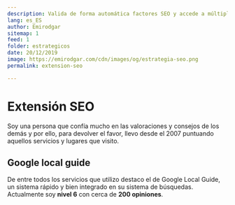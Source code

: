 ```yaml
---
description: Valida de forma automática factores SEO y accede a múltiples 
lang: es_ES
author: Emirodgar
sitemap: 1
feed: 1
folder: estrategicos
date: 20/12/2019
image: https://emirodgar.com/cdn/images/og/estrategia-seo.png
permalink: extension-seo

---
```


# Extensión SEO

Soy una persona que confía mucho en las valoraciones y consejos de los demás y por ello, para devolver el favor, llevo desde el 2007 puntuando aquellos servicios y lugares que visito.

## Google local guide

De entre todos los servicios que utilizo destaco el de Google Local Guide, un sistema rápido y bien integrado en su sistema de búsquedas. Actualmente soy **nivel 6** con cerca de **200 opiniones**.

<amp-twitter 
  width="375"
  height="472"
  layout="responsive"
  data-tweetid="1187022113590382598">
</amp-twitter>

<!--stackedit_data:
eyJoaXN0b3J5IjpbMTIxMDg0MTc0Nl19
-->